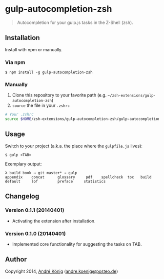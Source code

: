 # gulp-autocompletion-zsh

> Autocompletion for your gulp.js tasks in the Z-Shell (zsh).

## Installation

Install with npm or manually.

### Via npm

    $ npm install -g gulp-autocompletion-zsh

### Manually

1. Clone this repository to your favorite path (e.g. `~/zsh-extensions/gulp-autocompletion-zsh`)
2. `source` the file in your `.zshrc`

```sh
# Your .zshrc
source $HOME/zsh-extensions/gulp-autocompletion-zsh/gulp-autocompletion.zsh
```

## Usage

Switch to your project (a.k.a. the place where the `gulpfile.js` lives):

    $ gulp <TAB>

Exemplary output:

    λ build book → git master* → gulp
    appendix    concat      glossary     pdf    spellcheck  toc   build       default     lof         preface     statistics  

## Changelog

### Version 0.1.1 (20140401)

- Activating the extension after installation.

### Version 0.1.0 (20140401)

- Implemented core functionality for suggesting the tasks on TAB.

## Author

Copyright 2014, [André König](http://iam.andrekoenig.info) (andre.koenig@posteo.de)

